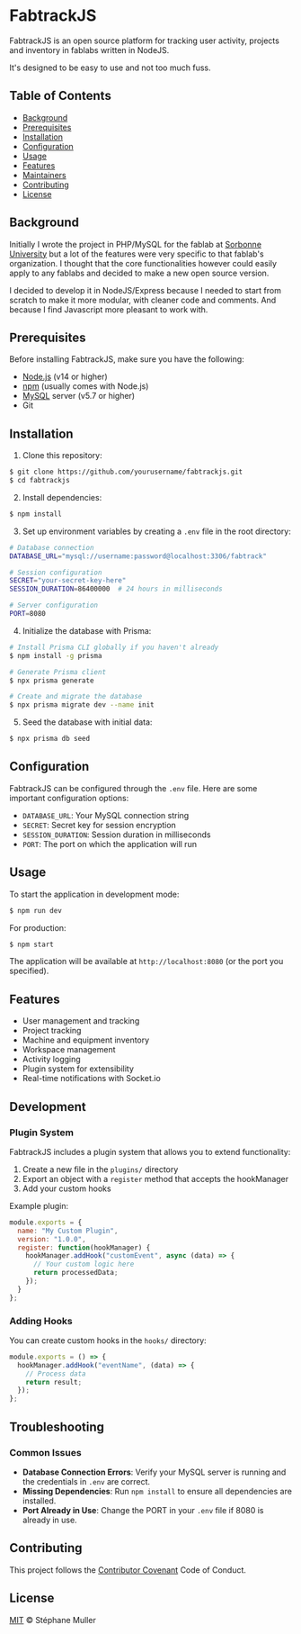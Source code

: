 # FabtrackJS

FabtrackJS is an open source platform for tracking user activity, projects and inventory in fablabs written in NodeJS.

It's designed to be easy to use and not too much fuss.

## Table of Contents

- [Background](#background)
- [Prerequisites](#prerequisites)
- [Installation](#installation)
- [Configuration](#configuration)
- [Usage](#usage)
- [Features](#features)
- [Maintainers](#maintainers)
- [Contributing](#contributing)
- [License](#license)

## Background

Initially I wrote the project in PHP/MySQL for the fablab at [Sorbonne University](https://fablab.sorbonne-universite.fr) but a lot of the features were very specific to that fablab's organization. I thought that the core functionalities however could easily apply to any fablabs and decided to make a new open source version.

I decided to develop it in NodeJS/Express because I needed to start from scratch to make it more modular, with cleaner code and comments. And because I find Javascript more pleasant to work with.

## Prerequisites

Before installing FabtrackJS, make sure you have the following:

- [Node.js](https://nodejs.org/) (v14 or higher)
- [npm](https://www.npmjs.com/) (usually comes with Node.js)
- [MySQL](https://www.mysql.com/) server (v5.7 or higher)
- Git

## Installation

1. Clone this repository:

```sh
$ git clone https://github.com/yourusername/fabtrackjs.git
$ cd fabtrackjs
```

2. Install dependencies:

```sh
$ npm install
```

3. Set up environment variables by creating a `.env` file in the root directory:

```sh
# Database connection
DATABASE_URL="mysql://username:password@localhost:3306/fabtrack"

# Session configuration
SECRET="your-secret-key-here"
SESSION_DURATION=86400000  # 24 hours in milliseconds

# Server configuration
PORT=8080
```

4. Initialize the database with Prisma:

```sh
# Install Prisma CLI globally if you haven't already
$ npm install -g prisma

# Generate Prisma client
$ npx prisma generate

# Create and migrate the database
$ npx prisma migrate dev --name init
```

5. Seed the database with initial data:

```sh
$ npx prisma db seed
```

## Configuration

FabtrackJS can be configured through the `.env` file. Here are some important configuration options:

- `DATABASE_URL`: Your MySQL connection string
- `SECRET`: Secret key for session encryption
- `SESSION_DURATION`: Session duration in milliseconds
- `PORT`: The port on which the application will run

## Usage

To start the application in development mode:

```sh
$ npm run dev
```

For production:

```sh
$ npm start
```

The application will be available at `http://localhost:8080` (or the port you specified).

## Features

- User management and tracking
- Project tracking
- Machine and equipment inventory
- Workspace management
- Activity logging
- Plugin system for extensibility
- Real-time notifications with Socket.io

## Development

### Plugin System

FabtrackJS includes a plugin system that allows you to extend functionality:

1. Create a new file in the `plugins/` directory
2. Export an object with a `register` method that accepts the hookManager
3. Add your custom hooks

Example plugin:

```js
module.exports = {
  name: "My Custom Plugin",
  version: "1.0.0",
  register: function(hookManager) {
    hookManager.addHook("customEvent", async (data) => {
      // Your custom logic here
      return processedData;
    });
  }
};
```

### Adding Hooks

You can create custom hooks in the `hooks/` directory:

```js
module.exports = () => {
  hookManager.addHook("eventName", (data) => {
    // Process data
    return result;
  });
};
```

## Troubleshooting

### Common Issues

- **Database Connection Errors**: Verify your MySQL server is running and the credentials in `.env` are correct.
- **Missing Dependencies**: Run `npm install` to ensure all dependencies are installed.
- **Port Already in Use**: Change the PORT in your `.env` file if 8080 is already in use.

## Contributing

This project follows the [Contributor Covenant](http://contributor-covenant.org/version/2.0/0/) Code of Conduct.

## License

[MIT](LICENSE) © Stéphane Muller
